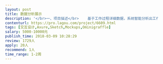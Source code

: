 ```yaml
---                
layout: post       
title: 数据分析展示           
description: '</br>一、项目描述</br>    基于工作过程详细数据，系统智能分析出工作绩效考评</br>二、主要功能点</br>    分析展示</br>	工作任务导向的展示及工作时间为导向的展示</br></br>     统计分析</br>	查询、对比、导出绩效报表</br></br>三、人员要求</br>     要求对交易设计有独到见解，设计出直观易用的交互页面</br>'     
contenturl: https://pro.lagou.com/project/6609.html      
tags: [交互设计,Axure,Sketch,Mockups,Ominigraffle]            
salary: 5000-10000元          
publish_time: 2018-03-09 10:28:29         
review: 1729人                   
apply: 20人                   
recommend: 1人                   
time_range: 1-2周              
---                 
```

